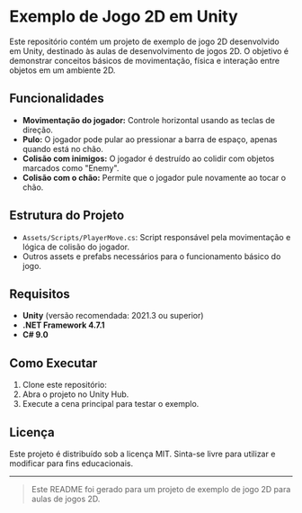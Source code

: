 # Exemplo de Jogo 2D em Unity

Este repositório contém um projeto de exemplo de jogo 2D desenvolvido em Unity, destinado às aulas de desenvolvimento de jogos 2D. O objetivo é demonstrar conceitos básicos de movimentação, física e interação entre objetos em um ambiente 2D.

## Funcionalidades

- **Movimentação do jogador:** Controle horizontal usando as teclas de direção.
- **Pulo:** O jogador pode pular ao pressionar a barra de espaço, apenas quando está no chão.
- **Colisão com inimigos:** O jogador é destruído ao colidir com objetos marcados como "Enemy".
- **Colisão com o chão:** Permite que o jogador pule novamente ao tocar o chão.

## Estrutura do Projeto

- `Assets/Scripts/PlayerMove.cs`: Script responsável pela movimentação e lógica de colisão do jogador.
- Outros assets e prefabs necessários para o funcionamento básico do jogo.

## Requisitos

- **Unity** (versão recomendada: 2021.3 ou superior)
- **.NET Framework 4.7.1**
- **C# 9.0**

## Como Executar

1. Clone este repositório:
2. Abra o projeto no Unity Hub.
3. Execute a cena principal para testar o exemplo.

## Licença

Este projeto é distribuído sob a licença MIT. Sinta-se livre para utilizar e modificar para fins educacionais.

---

> Este README foi gerado para um projeto de exemplo de jogo 2D para aulas de jogos 2D.
